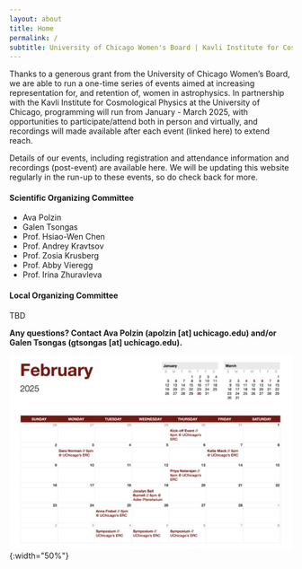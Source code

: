 ```yaml
---
layout: about
title: Home
permalink: /
subtitle: University of Chicago Women's Board | Kavli Institute for Cosmological Physics
---
```


Thanks to a generous grant from the University of Chicago Women’s Board, we are able to run a one-time series of events aimed at increasing representation for, and retention of, women in astrophysics. In partnership with the Kavli Institute for Cosmological Physics at the University of Chicago, programming will run from January - March 2025, with opportunities to participate/attend both in person and virtually, and recordings will made available after each event (linked here) to extend reach.

Details of our events, including registration and attendance information and recordings (post-event) are available here. We will be updating this website regularly in the run-up to these events, so do check back for more.

#### Scientific Organizing Committee
- Ava Polzin
- Galen Tsongas
- Prof. Hsiao-Wen Chen
- Prof. Andrey Kravtsov
- Prof. Zosia Krusberg
- Prof. Abby Vieregg
- Prof. Irina Zhuravleva

#### Local Organizing Committee
TBD

**Any questions? Contact Ava Polzin (apolzin [at] uchicago.edu) and/or Galen Tsongas (gtsongas [at] uchicago.edu).**

![calendar](/assets/img/pictureanastronomer_calendar.png){:width="50%"}



<!-- <iframe src="https://calendar.google.com/calendar/embed?height=600&wkst=1&ctz=America%2FChicago&bgcolor=%23ffffff&title=Picture%20an%20Astronomer&showTitle=0&src=Y180NmIxN2VjYTAyYzMyZDhmZmUzODY4Yzg4MjhlOWE0OWFhM2RiZjY1MWMxNzQyMzg1YmExOWU5NjhlM2UzNTU1QGdyb3VwLmNhbGVuZGFyLmdvb2dsZS5jb20&color=%23E67C73" style="border-width:0" width="800" height="600" frameborder="0" scrolling="no"></iframe> -->

<!-- <iframe id="open-web-calendar" 
    style="background:url('https://raw.githubusercontent.com/niccokunzmann/open-web-calendar/master/static/img/loaders/circular-loader.gif') center center no-repeat;"
    src="https://open-web-calendar.hosted.quelltext.eu/calendar.html?css=.event%2C%20.dhx_cal_tab.active%2C%20.dhx_cal_tab.active%3Ahover%20%7Bbackground-color%3A%20%23bc0c00%3B%7D%20.dhx_month_head%2C%20.dhx_cal_tab%2C%20.dhx_cal_today_button%20%7Bcolor%3A%20%23bc0c00%3B%7D%20.dhx_cal_tab%2C%20.dhx_cal_tab.active%20%7Bborder-color%3A%20%23bc0c00%3B%7D.dhx_scale_holder_now%2C%20.dhx_now%20.dhx_month_head%2C%20.dhx_now%20.dhx_month_body%20%7B%20background-color%3A%20%23ffc5c1%3B%7D.dhx_month_body%2C%20.dhx_month_head%2C%20.dhx_cal_container%20%7B%20background-color%3A%20%23ffffff%3B%20%7D.dhx_after%20.dhx_month_body%2C%20.dhx_before%20.dhx_month_body%2C%20.dhx_after%20.dhx_month_head%2C%20.dhx_before%20.dhx_month_head%20%7B%20background-color%3A%20%23ffffff%3B%20%7D&amp;skin=terrace&amp;timezone=America%2FChicago&amp;title=Picture%20an%20Astronomer%20events&amp;url=https%3A%2F%2Fraw.githubusercontent.com%2Fpictureanastronomer%2Fpictureanastronomer.github.io%2Frefs%2Fheads%2Fmain%2Fassets%2Fics%2FPicture_an_Astronomer_c_46b17eca02c32d8ffe3868c8828e9a49aa3dbf651c1742385ba19e968e3e3555%2540group.calendar.google.com.ics"
    sandbox="allow-scripts allow-same-origin allow-top-navigation"
    allowTransparency="true" scrolling="yes" 
    frameborder="0" height="600px" width="800px"></iframe> -->